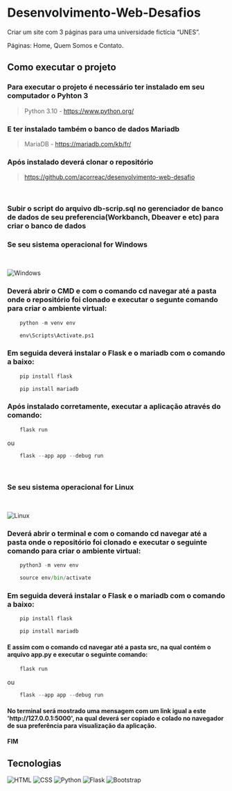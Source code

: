 # Desenvolvimento-Web-Desafios

Criar um site com 3 páginas para uma universidade fictícia “UNES”.

Páginas: Home, Quem Somos e Contato.
## Como executar o projeto
<h3>Para executar o projeto é necessário ter instalado em seu computador o Pyhton 3</h3>

> Python 3.10 - https://www.python.org/ <br>

<h3>E ter instalado também o banco de dados Mariadb</h3>

> MariaDB - https://mariadb.com/kb/fr/ <br>

<h3>Após instalado deverá clonar o repositório</h3>

> https://github.com/acorreac/desenvolvimento-web-desafio
<br>

<h3>Subir o script do arquivo db-scrip.sql no gerenciador de banco de dados de seu preferencia(Workbanch, Dbeaver e etc) para criar o banco de dados<h3>

<h3>Se seu sistema operacional for Windows</h3>
<br>

![Windows](https://img.shields.io/badge/Windows-017AD7?style=for-the-badge&logo=windows&logoColor=white)

<h3>Deverá abrir o CMD e com o comando cd navegar até a pasta onde o repositório foi clonado e executar o segunte comando para criar o ambiente virtual:</h3>

```python
	python -m venv env
```

```python
	env\Scripts\Activate.ps1
```

<h3>Em seguida deverá instalar o Flask e o mariadb com o comando a baixo:</h3>

```python
	pip install flask
```

```python
	pip install mariadb
```

<h3>Após instalado corretamente, executar a aplicação através do comando:</h3>

```python
	flask run
```
ou

```python
	flask --app app --debug run
```
<br> 

<h3>Se seu sistema operacional for Linux</h3>
<br> 

![Linux](https://img.shields.io/badge/Linux-E34F26?style=for-the-badge&logo=linux&logoColor=black)

<h3>Deverá abrir o terminal e com o comando cd navegar até a pasta onde o repositório foi clonado e executar o seguinte comando para criar o ambiente virtual:</h3>

```python
	python3 -m venv env
```

```python
	source env/bin/activate
```

<h3>Em seguida deverá instalar o Flask e o mariadb com o comando a baixo:</h3>

```python
	pip install flask
```

```python
	pip install mariadb
```

<h4>E assim com o comando cd navegar até a pasta src, na qual contém o arquivo app.py e executar o seguinte comando:</h4>

```python
	flask run
```
ou

```python
	flask --app app --debug run
```

<h4>No terminal será mostrado uma mensagem com um link igual a este 'http://127.0.0.1:5000', na qual deverá ser copiado e colado no navegador de sua preferência para visualização da aplicação.</h4>

<h4>FIM</h4>

## Tecnologias

![HTML](https://img.shields.io/badge/HTML5-E34F26?style=for-the-badge&logo=html5&logoColor=white)
![CSS](https://img.shields.io/badge/CSS3-1572B6?style=for-the-badge&logo=css3&logoColor=white)
![Python](https://img.shields.io/badge/Python-3776AB?style=for-the-badge&logo=python&logoColor=white)
![Flask](https://img.shields.io/badge/Flask-000000?style=for-the-badge&logo=flask&logoColor=white)
![Bootstrap](https://img.shields.io/badge/Bootstrap-563D7C?style=for-the-badge&logo=bootstrap&logoColor=white)

